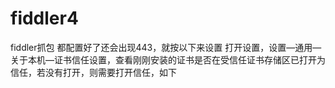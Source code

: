 # fiddler4
fiddler抓包 
都配置好了还会出现443，就按以下来设置 
打开设置，设置—通用—关于本机—证书信任设置，查看刚刚安装的证书是否在受信任证书存储区已打开为信任，若没有打开，则需要打开信任，如下 
